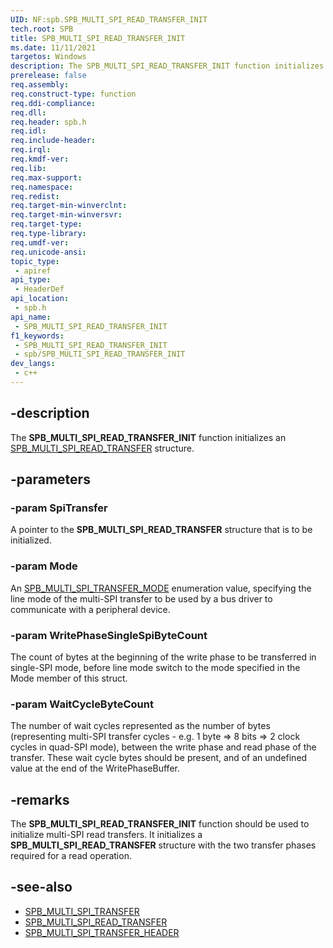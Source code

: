 ```yaml
---
UID: NF:spb.SPB_MULTI_SPI_READ_TRANSFER_INIT
tech.root: SPB
title: SPB_MULTI_SPI_READ_TRANSFER_INIT
ms.date: 11/11/2021
targetos: Windows
description: The SPB_MULTI_SPI_READ_TRANSFER_INIT function initializes an SPB_MULTI_SPI_READ_TRANSFER structure.
prerelease: false
req.assembly: 
req.construct-type: function
req.ddi-compliance: 
req.dll: 
req.header: spb.h
req.idl: 
req.include-header: 
req.irql: 
req.kmdf-ver: 
req.lib: 
req.max-support: 
req.namespace: 
req.redist: 
req.target-min-winverclnt: 
req.target-min-winversvr: 
req.target-type: 
req.type-library: 
req.umdf-ver: 
req.unicode-ansi: 
topic_type:
 - apiref
api_type:
 - HeaderDef
api_location:
 - spb.h
api_name:
 - SPB_MULTI_SPI_READ_TRANSFER_INIT
f1_keywords:
 - SPB_MULTI_SPI_READ_TRANSFER_INIT
 - spb/SPB_MULTI_SPI_READ_TRANSFER_INIT
dev_langs:
 - c++
---
```


## -description

The **SPB_MULTI_SPI_READ_TRANSFER_INIT** function initializes an [SPB_MULTI_SPI_READ_TRANSFER](/windows-hardware/drivers/ddi/spb/ns-spb-spb_multi_spi_read_transfer) structure.

## -parameters

### -param SpiTransfer

A pointer to the **SPB_MULTI_SPI_READ_TRANSFER** structure that is to be initialized.

### -param Mode

An [SPB_MULTI_SPI_TRANSFER_MODE](/windows-hardware/drivers/ddi/spb/ns-spb-spb_multi_spi_transfer_mode) enumeration value, specifying the line mode of the multi-SPI transfer to be used by a bus driver to communicate with a peripheral device.

### -param WritePhaseSingleSpiByteCount

The count of bytes at the beginning of the write phase to be transferred in single-SPI mode, before line mode switch to the mode specified in the Mode member of this struct.

### -param WaitCycleByteCount

The number of wait cycles represented as the number of bytes (representing multi-SPI transfer cycles - e.g. 1 byte => 8 bits => 2 clock cycles in quad-SPI mode), between the write phase and read phase of the transfer. These wait cycle bytes should be present, and of an undefined value at the end of the WritePhaseBuffer.

## -remarks

The **SPB_MULTI_SPI_READ_TRANSFER_INIT** function should be used to initialize multi-SPI read transfers. It initializes a **SPB_MULTI_SPI_READ_TRANSFER** structure with the two transfer phases required for a read operation.

## -see-also

- [SPB_MULTI_SPI_TRANSFER](/windows-hardware/drivers/ddi/spb/ns-spb-spb_multi_spi_transfer)
- [SPB_MULTI_SPI_READ_TRANSFER](/windows-hardware/drivers/ddi/spb/ns-spb-spb_multi_spi_read_transfer)
- [SPB_MULTI_SPI_TRANSFER_HEADER](/windows-hardware/drivers/ddi/spb/ns-spb-spb_multi_spi_transfer_header)
